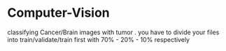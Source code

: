 # Computer-Vision
classifying Cancer/Brain images with tumor .   you have to divide your files into train/validate/train first with 70% - 20% - 10% respectively

